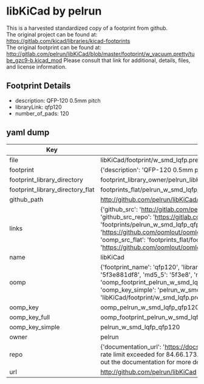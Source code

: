 # libKiCad by pelrun  
This is a harvested standardized copy of a footprint from github.  
The original project can be found at:  
https://gitlab.com/kicad/libraries/kicad-footprints  
The original footprint can be found at:
http://gitlab.com/pelrun/libKiCad/blob/master/footprint/w_vacuum.pretty/tube_gzc9-b.kicad_mod
Please consult that link for additional, details, files, and license information.  
## Footprint Details
* description: QFP-120 0.5mm pitch  
* libraryLink: qfp120  
* number_of_pads: 120  
## yaml dump  
| Key | Value |  
| --- | --- |  
| file | libKiCad/footprint/w_smd_lqfp.pretty/qfp120.kicad_mod |  
| footprint | {'description': 'QFP-120 0.5mm pitch', 'libraryLink': 'qfp120', 'number_of_pads': 120} |  
| footprint_library_directory | footprint_library_owner/pelrun_libKiCad |  
| footprint_library_directory_flat | footprints_flat/pelrun_w_smd_lqfp_qfp120/working |  
| github_path | http://github.com/pelrun/libKiCad/blob/master/footprint/w_smd_lqfp.pretty/qfp120.kicad_mod |  
| links | {'github_src': 'http://gitlab.com/pelrun/libKiCad/blob/master/footprint/w_vacuum.pretty/tube_gzc9-b.kicad_mod', 'github_src_repo': 'https://gitlab.com/kicad/libraries/kicad-footprints', 'oomp_bot': 'footprints/pelrun_w_smd_lqfp_qfp120/working', 'oomp_bot_github': 'https://github.com/oomlout/oomlout_oomp_footprint_bot/tree/main/footprints/pelrun_w_smd_lqfp_qfp120/working', 'oomp_src_flat': 'footprints_flat/footprints_flat/pelrun_w_smd_lqfp_qfp120/working', 'oomp_src_flat_github': 'https://github.com/oomlout/oomlout_oomp_footprint_src/tree/main/footprints_flat/pelrun_w_smd_lqfp_qfp120/working'} |  
| name | libKiCad |  
| oomp | {'footprint_name': 'qfp120', 'library_name': 'w_smd_lqfp', 'md5': '5f3e881df853f5e91c7dbdc68badca77', 'md5_10': '5f3e881df8', 'md5_5': '5f3e8', 'md5_6': '5f3e88', 'oomp_key': 'oomp_pelrun_w_smd_lqfp_qfp120', 'oomp_key_extra': 'oomp_footprint_pelrun_w_smd_lqfp_qfp120', 'oomp_key_full': 'oomp_footprint_pelrun_w_smd_lqfp_qfp120_5f3e88', 'oomp_key_simple': 'pelrun_w_smd_lqfp_qfp120', 'original_filename': 'libKiCad/footprint/w_smd_lqfp.pretty/qfp120.kicad_mod', 'owner_name': 'pelrun'} |  
| oomp_key | oomp_pelrun_w_smd_lqfp_qfp120 |  
| oomp_key_full | oomp_footprint_pelrun_w_smd_lqfp_qfp120 |  
| oomp_key_simple | pelrun_w_smd_lqfp_qfp120 |  
| owner | pelrun |  
| repo | {'documentation_url': 'https://docs.github.com/rest/overview/resources-in-the-rest-api#rate-limiting', 'message': "API rate limit exceeded for 84.66.173.59. (But here's the good news: Authenticated requests get a higher rate limit. Check out the documentation for more details.)"} |  
| url | http://github.com/pelrun/libKiCad |  

